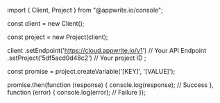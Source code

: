 import { Client,  Project } from "@appwrite.io/console";

const client = new Client();

const project = new Project(client);

client
    .setEndpoint('https://cloud.appwrite.io/v1') // Your API Endpoint
    .setProject('5df5acd0d48c2') // Your project ID
;

const promise = project.createVariable('[KEY]', '[VALUE]');

promise.then(function (response) {
    console.log(response); // Success
}, function (error) {
    console.log(error); // Failure
});
